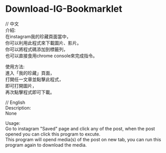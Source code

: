 # Download-IG-Bookmarklet


// 中文  
介紹:  
在instagram我的珍藏頁面當中，    
你可以利用此程式來下載圖片、影片。  
你可以將程式碼添加到標籤列，  
也可以直接食用chrome console來完成指令。    
    
使用方法:  
進入「我的珍藏」頁面，  
打開任一文章並點擊此程式，  
即可打開圖片，  
再次點擊程式即可下載。  

  
// English  
Description:  
None  
  
Usage:  
Go to instagram "Saved" page and click any of the post, when the post opened you can click this program to excute.  
This program will opend media(s) of the post on new tab, you can run this program again to download the media.  
